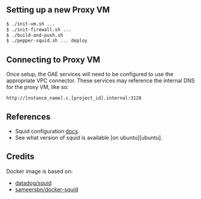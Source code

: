 ## Setting up a new Proxy VM

```bash
$ ./init-vm.sh ...
$ ./init-firewall.sh ...
$ ./build-and-push.sh
$ ./pepper-squid.sh ... deploy
```

## Connecting to Proxy VM

Once setup, the GAE services will need to be configured to use the appropriate
VPC connector. These services may reference the internal DNS for the proxy VM,
like so:

```
http://[nstance_name].c.[project_id].internal:3128
```

## References

* Squid configuration [docs][docs].
* See what version of squid is available [on ubuntu][ubuntu].

[docs]: http://www.squid-cache.org/Doc/config/
[ubuntu-search]: https://packages.ubuntu.com/search?keywords=squid

## Credits

Docker image is based on:
* [datadog/squid](https://hub.docker.com/r/datadog/squid)
* [sameersbn/docker-squid](https://github.com/sameersbn/docker-squid)
